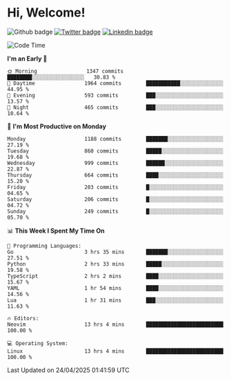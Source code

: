   # Hi, Welcome!
  ![Github badge](https://img.shields.io/github/followers/kraken-afk.svg?style=social&label=Follow&maxAge=2592000)
  [![Twitter badge](https://img.shields.io/badge/-Twitter-00acee?style=flat-square&logo=Twitter&logoColor=white)](https://twitter.com/trshppl)
  [![Linkedin badge](https://img.shields.io/badge/LinkedIn-0077B5?style=flat-square&logo=linkedin&logoColor=white)](https://www.linkedin.com/in/noveanrer)
<!--START_SECTION:waka-->
![Code Time](http://img.shields.io/badge/Code%20Time-887%20hrs%2028%20mins-blue)

**I'm an Early 🐤** 

```text
🌞 Morning                1347 commits        ████████░░░░░░░░░░░░░░░░░   30.83 % 
🌆 Daytime                1964 commits        ███████████░░░░░░░░░░░░░░   44.95 % 
🌃 Evening                593 commits         ███░░░░░░░░░░░░░░░░░░░░░░   13.57 % 
🌙 Night                  465 commits         ███░░░░░░░░░░░░░░░░░░░░░░   10.64 % 
```
📅 **I'm Most Productive on Monday** 

```text
Monday                   1188 commits        ███████░░░░░░░░░░░░░░░░░░   27.19 % 
Tuesday                  860 commits         █████░░░░░░░░░░░░░░░░░░░░   19.68 % 
Wednesday                999 commits         ██████░░░░░░░░░░░░░░░░░░░   22.87 % 
Thursday                 664 commits         ████░░░░░░░░░░░░░░░░░░░░░   15.20 % 
Friday                   203 commits         █░░░░░░░░░░░░░░░░░░░░░░░░   04.65 % 
Saturday                 206 commits         █░░░░░░░░░░░░░░░░░░░░░░░░   04.72 % 
Sunday                   249 commits         █░░░░░░░░░░░░░░░░░░░░░░░░   05.70 % 
```


📊 **This Week I Spent My Time On** 

```text
💬 Programming Languages: 
Go                       3 hrs 35 mins       ███████░░░░░░░░░░░░░░░░░░   27.51 % 
Python                   2 hrs 33 mins       █████░░░░░░░░░░░░░░░░░░░░   19.58 % 
TypeScript               2 hrs 2 mins        ████░░░░░░░░░░░░░░░░░░░░░   15.67 % 
YAML                     1 hr 54 mins        ████░░░░░░░░░░░░░░░░░░░░░   14.56 % 
Lua                      1 hr 31 mins        ███░░░░░░░░░░░░░░░░░░░░░░   11.63 % 

🔥 Editors: 
Neovim                   13 hrs 4 mins       █████████████████████████   100.00 % 

💻 Operating System: 
Linux                    13 hrs 4 mins       █████████████████████████   100.00 % 
```


 Last Updated on 24/04/2025 01:41:59 UTC
<!--END_SECTION:waka-->